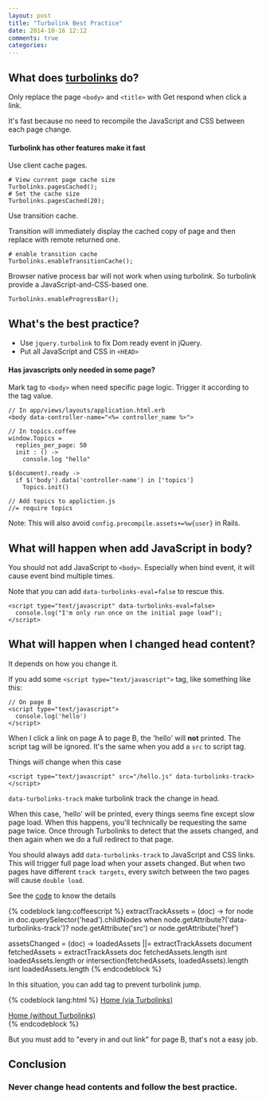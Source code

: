 ```yaml
---
layout: post
title: "Turbolink Best Practice"
date: 2014-10-16 12:12
comments: true
categories:
---
```


## What does [turbolinks](https://github.com/rails/turbolinks) do?

Only replace the page `<body>` and `<title>` with Get respond when click a link.

It's fast because no need to recompile the JavaScript and CSS between
each page change.

#### Turbolink has other features make it fast

Use client cache pages.

    # View current page cache size
    Turbolinks.pagesCached();
    # Set the cache size
    Turbolinks.pagesCached(20);

Use transition cache.

Transition will immediately display the cached copy of page and then replace
with remote returned one.

    # enable transition cache
    Turbolinks.enableTransitionCache();


Browser native process bar will not work when using turbolink.
So turbolink provide a JavaScript-and-CSS-based one.

    Turbolinks.enableProgressBar();

## What's the best practice?

+ Use `jquery.turbolink` to fix Dom ready event in jQuery.
+ Put all JavaScript and CSS in `<HEAD>`

#### Has javascripts only needed in some page?

Mark tag to `<body>` when need specific page logic.
Trigger it according to the tag value.

    // In app/views/layouts/application.html.erb
    <body data-controller-name="<%= controller_name %>">

    // In topics.coffee
    window.Topics =
      replies_per_page: 50
      init : () ->
        console.log "hello"

    $(document).ready ->
      if $('body').data('controller-name') in ['topics']
        Topics.init()

    // Add topics to appliction.js
    //= require topics


Note: This will also avoid `config.precompile.assets+=%w{user}` in Rails.

## What will happen when add JavaScript in body?

You should not add JavaScript to `<body>`.
Especially when bind event, it will cause event bind multiple times.

Note that you can add `data-turbolinks-eval=false` to rescue this.

    <script type="text/javascript" data-turbolinks-eval=false>
      console.log("I'm only run once on the initial page load");
    </script>

## What will happen when I changed head content?

It depends on how you change it.

If you add some `<script type="text/javascript">` tag, like something like this:

    // On page B
    <script type="text/javascript">
      console.log('hello')
    </script>

When I click a link on page A to page B, the 'hello' will **not** printed.
The script tag will be ignored.
It's the same when you add a `src` to script tag.

Things will change when this case

    <script type="text/javascript" src="/hello.js" data-turbolinks-track></script>

`data-turbolinks-track` make turbolink track the change in head.

When this case, 'hello' will be printed,
every things seems fine except slow page load.
When this happens, you'll technically be requesting the same page twice.
Once through Turbolinks to detect that the assets changed,
and then again when we do a full redirect to that page.

You should always add `data-turbolinks-track` to JavaScript and CSS links.
This will trigger full page load when your assets changed.
But when two pages have different `track targets`, every switch between the two
pages will cause `double load`.

See the
[code](https://github.com/rails/turbolinks/blob/master/lib%2Fassets%2Fjavascripts%2Fturbolinks.js.coffee#L231)
to know the details

{% codeblock lang:coffeescript %}
extractTrackAssets = (doc) ->
  for node in doc.querySelector('head').childNodes when node.getAttribute?('data-turbolinks-track')?
    node.getAttribute('src') or node.getAttribute('href')

assetsChanged = (doc) ->
  loadedAssets ||= extractTrackAssets document
  fetchedAssets  = extractTrackAssets doc
  fetchedAssets.length isnt loadedAssets.length or intersection(fetchedAssets, loadedAssets).length isnt loadedAssets.length
{% endcodeblock %}

In this situation, you can add tag to prevent turbolink jump.

{% codeblock lang:html %}
<a href="/">Home (via Turbolinks)</a>
<div id="some-div" data-no-turbolink>
  <a href="/">Home (without Turbolinks)</a>
</div>
{% endcodeblock %}

But you must add to "every in and out link" for page B, that's not a easy job.

## Conclusion
### Never change head contents and follow the best practice.

